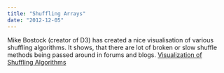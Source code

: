 ```yaml
---
title: "Shuffling Arrays"
date: "2012-12-05"
---
```


Mike Bostock (creator of D3) has created a nice visualisation of various shuffling algorithms. It shows, that there are lot of broken or slow shuffle methods being passed around in forums and blogs. [Visualization of Shuffling Algorithms](http://bost.ocks.org/mike/shuffle/)
